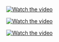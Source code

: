 


[![Watch the video](https://img.youtube.com/vi/gaAwY7scFp4/0.jpg)](https://www.youtube.com/watch?v=gaAwY7scFp4)

[![Watch the video](https://img.youtube.com/vi/wD4OQ3D2_q8/0.jpg)](https://www.youtube.com/watch?v=wD4OQ3D2_q8)

[![Watch the video](https://img.youtube.com/vi/z6PczAD-RSs/0.jpg)](https://www.youtube.com/watch?v=z6PczAD-RSs)


